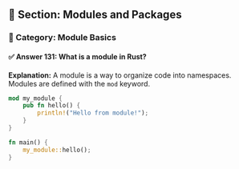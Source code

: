 ## 📘 Section: Modules and Packages  
### 🔹 Category: Module Basics  
#### ✅ Answer 131: What is a module in Rust?

**Explanation:**
A module is a way to organize code into namespaces. Modules are defined with the `mod` keyword.

```rust
mod my_module {
    pub fn hello() {
        println!("Hello from module!");
    }
}

fn main() {
    my_module::hello();
}
```
